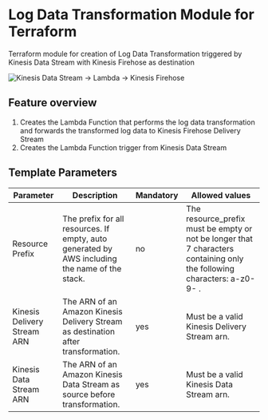 # Log Data Transformation Module for Terraform

Terraform module for creation of Log Data Transformation triggered by Kinesis Data Stream with Kinesis Firehose as destination

![Kinesis Data Stream -> Lambda -> Kinesis Firehose](https://github.com/katjes733/log-data-transformation-module/doc/images/Data_Stream-Lambda-Firehose.png?raw=true "Architecture")

## Feature overview

1. Creates the Lambda Function that performs the log data transformation and forwards the transformed log data to Kinesis Firehose Delivery Stream
1. Creates the Lambda Function trigger from Kinesis Data Stream

## Template Parameters

| Parameter | Description | Mandatory | Allowed values |
| --- | --- | --- | --- |
| Resource Prefix | The prefix for all resources. If empty, auto generated by AWS including the name of the stack. | no | The resource_prefix must be empty or not be longer that 7 characters containing only the following characters: a-z0-9- . |
| Kinesis Delivery Stream ARN | The ARN of an Amazon Kinesis Delivery Stream as destination after transformation. | yes | Must be a valid Kinesis Delivery Stream arn. |
| Kinesis Data Stream ARN | The ARN of an Amazon Kinesis Data Stream as source before transformation. | yes | Must be a valid Kinesis Data Stream arn. |
